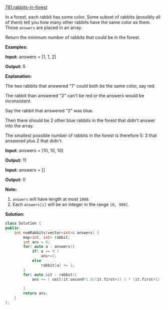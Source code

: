 [781.rabbits-in-forest](https://leetcode.com/problems/rabbits-in-forest/)  

In a forest, each rabbit has some color. Some subset of rabbits (possibly all of them) tell you how many other rabbits have the same color as them. Those `answers` are placed in an array.

Return the minimum number of rabbits that could be in the forest.

  
**Examples:**
  
**Input:** answers = \[1, 1, 2\]
  
**Output:** 5
  
**Explanation:**
  
The two rabbits that answered "1" could both be the same color, say red.
  
The rabbit than answered "2" can't be red or the answers would be inconsistent.
  
Say the rabbit that answered "2" was blue.
  
Then there should be 2 other blue rabbits in the forest that didn't answer into the array.
  
The smallest possible number of rabbits in the forest is therefore 5: 3 that answered plus 2 that didn't.
  

  
**Input:** answers = \[10, 10, 10\]
  
**Output:** 11
  

  
**Input:** answers = \[\]
  
**Output:** 0
  

**Note:**

1.  `answers` will have length at most `1000`.
2.  Each `answers[i]` will be an integer in the range `[0, 999]`.  



**Solution:**  

```cpp
class Solution {
public:
    int numRabbits(vector<int>& answers) {
        map<int, int> rabbit;
        int ans = 0;
        for( auto a : answers){
            if( a == 0 )
                ans+=1;
            else
                rabbit[a] += 1;
        }
        for( auto &it : rabbit){
            ans += ( ceil(it.second*1.0/(it.first+1) ) * (it.first+1) );
            
        }
        return ans;
    }
};
```
      